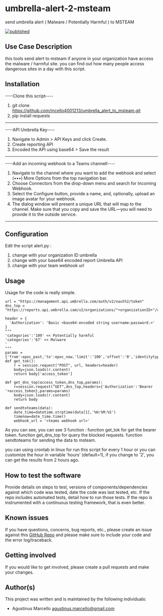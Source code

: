 # umbrella-alert-2-msteam


send umbrella alert ( Malware / Potentially Harmful ) to MSTEAM 

[![published](https://static.production.devnetcloud.com/codeexchange/assets/images/devnet-published.svg)](https://developer.cisco.com/codeexchange/github/repo/mcello4001213/alert-umbrella-msteam)
 
## Use Case Description

this tools send alert to msteam if anyone in your organization have access the malware / harmful site.
you can find out how many people access dangerous sites in a day with this script.

## Installation
----Clone this script----
1. git clone https://github.com/mcello4001213/umbrella_alert_to_msteam.git
2. pip install requests
-------------------------

----API Umbrella Key----
1. Navigate to Admin > API Keys and click Create.
2. Create reporting API
3. Encoded the API using base64 > Save the result
-------------------------

----Add an incoming webhook to a Teams channell----
1. Navigate to the channel where you want to add the webhook and select (•••) More Options from the top navigation bar.
2. Choose Connectors from the drop-down menu and search for Incoming Webhook.
3. Select the Configure button, provide a name, and, optionally, upload an image avatar for your webhook.
4. The dialog window will present a unique URL that will map to the channel. Make sure that you copy and save the URL—you will need to provide it to the outside service.
-------------------------

## Configuration
Edit the script alert.py :

1. change <your organization id> with your organization ID umbrella
2. change <base64-encoded string username:password.> with your base64 encoded report Umbrella API
3. change <teams webhook url> with your team webhook url

## Usage

Usage for the code is really simple.

```
url = "https://management.api.umbrella.com/auth/v2/oauth2/token"
dns_top = "https://reports.api.umbrella.com/v2/organizations/"+organizationID+"/activity/dns"

header = {
  'Authorization': 'Basic <base64-encoded string username:password.>'
}
"""
'categories':'109' << Potentially harmful
'categories':'67' << Malware
'
"""
params ={'from':epoc_past,'to':epoc_now,'limit':'100','offset':'0','identitytypes':'directory_user','verdict':'blocked','categories':'109,67'}
def get_tok():
    r = session.request("POST", url, headers=header)
    body=json.loads(r.content)
    return body['access_token']

def get_dns_top(access_token,dns_top,params):
    r=session.request("GET",dns_top,headers={'Authorization':'Bearer '+access_token},params=params)
    body=json.loads(r.content)
    return body

def sendtoteams(data):
    date_time=datetime.strptime(data[1],'%H:%M:%S')
    timenow=date_time.time()
    webhook_url = '<teams webhook url>'

```

As you can see, you can see 3 function :
function get_tok for get the bearer token.
function get_dns_top for query the blocked requests.
function sendtoteams for sending the data to msteam.

you can using crontab in linux for run this script for every 1 hour or you can customize the hour in variable 'hours' (default=1), if you change to '2', you can get the results from 2 hours ago.

## How to test the software

Provide details on steps to test, versions of components/dependencies against which code was tested, date the code was last tested, etc. 
If the repo includes automated tests, detail how to run those tests.
If the repo is instrumented with a continuous testing framework, that is even better.


## Known issues
If you have questions, concerns, bug reports, etc., please create an issue against this [GitHub Repo](https://github.com/veprimk/csv2nornir_inventory/issues) and please make sure to include your code and the error log/traceback.


## Getting involved

If you would like to get involved, please create a pull requests and make your changes.

## Author(s)

This project was written and is maintained by the following individuals:

* Agustinus Marcello <agustinus.marcello@gmail.com>
